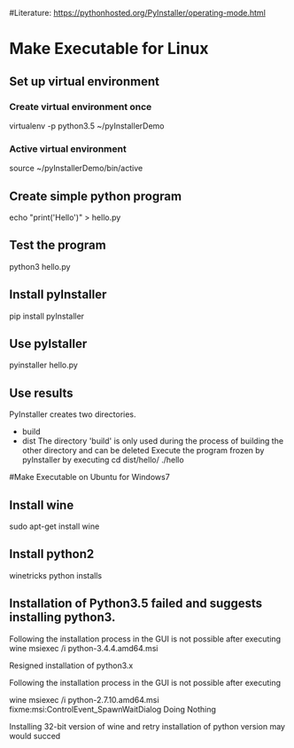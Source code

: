 #Literature:
https://pythonhosted.org/PyInstaller/operating-mode.html

# Make Executable for Linux

## Set up virtual environment
### Create virtual environment once
virtualenv -p python3.5 ~/pyInstallerDemo
### Active virtual environment
source ~/pyInstallerDemo/bin/active

## Create simple python program 
echo "print('Hello')" > hello.py

## Test the program
python3 hello.py

## Install pyInstaller 
pip install pyInstaller

## Use pyIstaller
pyinstaller hello.py

## Use results
PyInstaller creates two directories.
 + build
 + dist
The directory 'build' is only used during the process of building the other directory and can be deleted
Execute the program frozen by pyInstaller by executing
cd dist/hello/
./hello


#Make Executable on Ubuntu for Windows7

## Install wine
sudo apt-get install wine 

## Install python2
winetricks python installs 

## Installation of Python3.5 failed and suggests installing python3.
Following the installation process in the GUI is not possible after executing
wine msiexec /i python-3.4.4.amd64.msi  

Resigned installation of python3.x

Following the installation process in the GUI is not possible after executing

wine msiexec /i python-2.7.10.amd64.msi
fixme:msi:ControlEvent_SpawnWaitDialog Doing Nothing

Installing 32-bit version of wine and retry installation of python version may would succed


